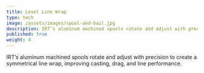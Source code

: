 ```yaml
---
title: Level Line Wrap
type: tech
image: /assets/images/spool-and-bail.jpg
description: IRT’s aluminum machined spools rotate and adjust with precision to create a symmetrical line wrap, improving casting, drag, and line performance.
published: true
weight: 4
---
```


IRT’s aluminum machined spools rotate and adjust with precision to create a symmetrical line wrap, improving casting, drag, and line performance.

